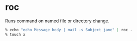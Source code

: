 # roc

Runs command on named file or directory change.

``` zsh
% echo "echo Message body | mail -s Subject jane" | roc .
% touch x
```
